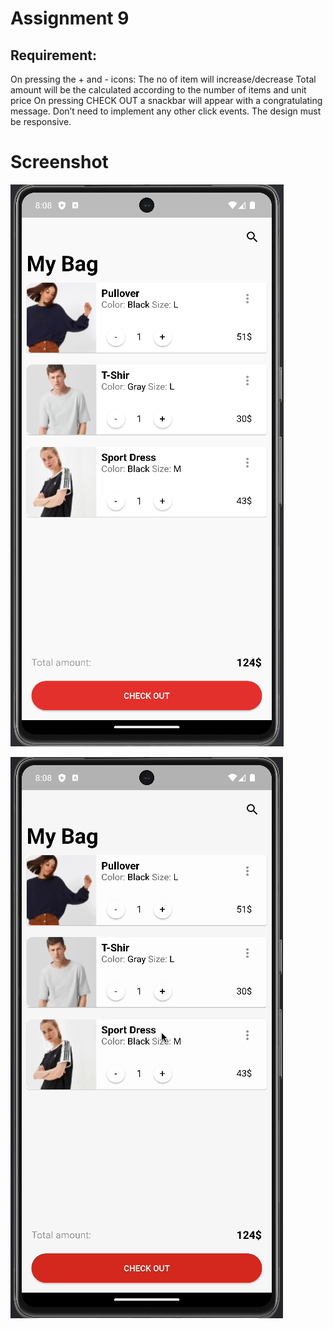 # Assignment 9
## Requirement:
On pressing the + and - icons:
The no of item will increase/decrease
Total amount will be the calculated according to the number of items and unit price
On pressing CHECK OUT a snackbar will appear with a congratulating message.
Don’t need to implement any other click events.
The design must be responsive.


# Screenshot
![my_bag.png](Screenshot%2Fmy_bag.png)

![my_bag.gif](Screenshot%2Fmy_bag.gif)
